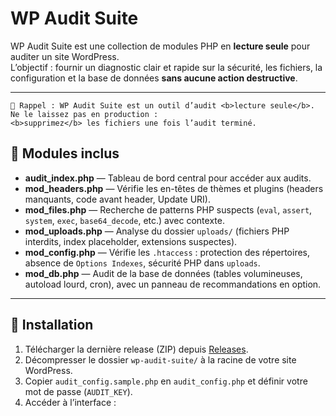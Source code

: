 # WP Audit Suite

WP Audit Suite est une collection de modules PHP en **lecture seule** pour auditer un site WordPress.  
L’objectif : fournir un diagnostic clair et rapide sur la sécurité, les fichiers, la configuration et la base de données **sans aucune action destructive**.

---

    🔔 Rappel : WP Audit Suite est un outil d’audit <b>lecture seule</b>. Ne le laissez pas en production :
    <b>supprimez</b> les fichiers une fois l’audit terminé.



## 🧩 Modules inclus

- **audit_index.php** — Tableau de bord central pour accéder aux audits.
- **mod_headers.php** — Vérifie les en-têtes de thèmes et plugins (headers manquants, code avant header, Update URI).
- **mod_files.php** — Recherche de patterns PHP suspects (`eval`, `assert`, `system`, `exec`, `base64_decode`, etc.) avec contexte.
- **mod_uploads.php** — Analyse du dossier `uploads/` (fichiers PHP interdits, index placeholder, extensions suspectes).
- **mod_config.php** — Vérifie les `.htaccess` : protection des répertoires, absence de `Options Indexes`, sécurité PHP dans `uploads`.
- **mod_db.php** — Audit de la base de données (tables volumineuses, autoload lourd, cron), avec un panneau de recommandations en option.

---

## 🚀 Installation

1. Télécharger la dernière release (ZIP) depuis [Releases](../../releases).  
2. Décompresser le dossier `wp-audit-suite/` à la racine de votre site WordPress.  
3. Copier `audit_config.sample.php` en `audit_config.php` et définir votre mot de passe (`AUDIT_KEY`).  
4. Accéder à l’interface :  
